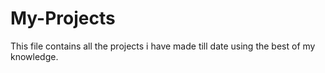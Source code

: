 # My-Projects
This file contains all the projects i have made till date using the best of my knowledge. 
